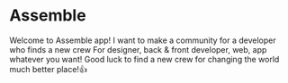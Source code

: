 # Assemble
Welcome to Assemble app!
I want to make a community for a developer who finds a new crew
For designer, back & front developer, web, app whatever you want!
Good luck to find a new crew for changing the world much better place!👍 